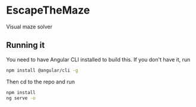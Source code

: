 # EscapeTheMaze

Visual maze solver

## Running it
You need to have Angular CLI installed to build this. If you don't have it, run
```bash
npm install @angular/cli -g
```

Then cd to the repo and run

```bash
npm install 
ng serve -o
```


